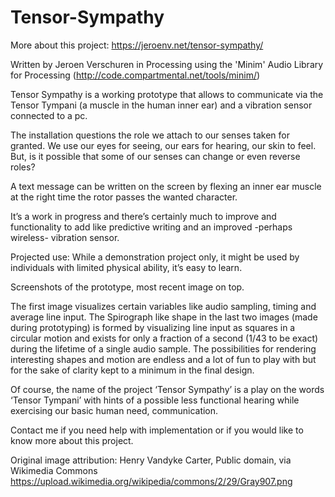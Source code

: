 # Tensor-Sympathy

More about this project: https://jeroenv.net/tensor-sympathy/

Written by Jeroen Verschuren in Processing using the 'Minim' Audio Library for Processing (http://code.compartmental.net/tools/minim/)

Tensor Sympathy is a working prototype that allows to communicate via the Tensor Tympani (a muscle in the human inner ear) and a vibration sensor connected to a pc.

The installation questions the role we attach to our senses taken for granted. We use our eyes for seeing, our ears for hearing, our skin to feel. But, is it possible that some of our senses can change or even reverse roles?

A text message can be written on the screen by flexing an inner ear muscle at the right time the rotor passes the wanted character.

It’s a work in progress and there’s certainly much to improve and functionality to add like predictive writing and an improved -perhaps wireless- vibration sensor.

Projected use: While a demonstration project only, it might be used by individuals with limited physical ability, it’s easy to learn.

Screenshots of the prototype, most recent image on top.

The first image visualizes certain variables like audio sampling, timing and average line input. The Spirograph like shape in the last two images (made during prototyping) is formed by visualizing line input as squares in a circular motion and exists for only a fraction of a second (1/43 to be exact) during the lifetime of a single audio sample. The possibilities for rendering interesting shapes and motion are endless and a lot of fun to play with but for the sake of clarity kept to a minimum in the final design.

Of course, the name of the project ‘Tensor Sympathy’ is a play on the words ‘Tensor Tympani’ with hints of a possible less functional hearing while exercising our basic human need, communication.

Contact me if you need help with implementation or if you would like to know more about this project.


Original image attribution:
Henry Vandyke Carter, Public domain, via Wikimedia Commons
https://upload.wikimedia.org/wikipedia/commons/2/29/Gray907.png
